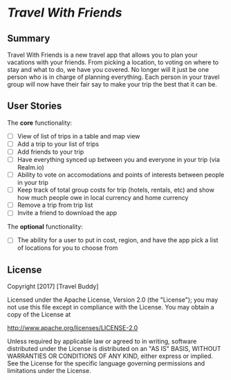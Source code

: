 # *Travel With Friends*

## Summary
Travel With Friends is a new travel app that allows you to plan your vacations with your friends. From picking a location, to voting on where to stay and what to do, we have you covered. No longer will it just be one person who is in charge of planning everything. Each person in your travel group will now have their fair say to make your trip the best that it can be. 

## User Stories

The **core** functionality:

- [ ] View of list of trips in a table and map view
- [ ] Add a trip to your list of trips
- [ ] Add friends to your trip
- [ ] Have everything synced up between you and everyone in your trip (via Realm.io)
- [ ] Ability to vote on accomodations and points of interests between people in your trip
- [ ] Keep track of total group costs for trip (hotels, rentals, etc) and show how much people owe in local currency and home currency
- [ ] Remove a trip from trip list
- [ ] Invite a friend to download the app

The **optional** functionality:

- [ ] The ability for a user to put in cost, region, and have the app pick a list of locations for you to choose from



## License

Copyright [2017] [Travel Buddy]

Licensed under the Apache License, Version 2.0 (the "License");
you may not use this file except in compliance with the License.
You may obtain a copy of the License at

http://www.apache.org/licenses/LICENSE-2.0

Unless required by applicable law or agreed to in writing, software
distributed under the License is distributed on an "AS IS" BASIS,
WITHOUT WARRANTIES OR CONDITIONS OF ANY KIND, either express or implied.
See the License for the specific language governing permissions and
limitations under the License.
